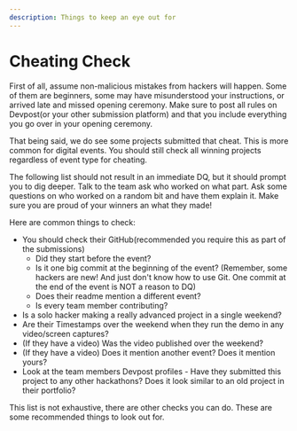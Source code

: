 ```yaml
---
description: Things to keep an eye out for
---
```


# Cheating Check

First of all, assume non-malicious mistakes from hackers will happen. Some of them are beginners, some may have misunderstood your instructions, or arrived late and missed opening ceremony. Make sure to post all rules on Devpost(or your other submission platform) and that you include everything you go over in your opening ceremony.&#x20;

That being said, we do see some projects submitted that cheat. This is more common for digital events. You should still check all winning projects regardless of event type for cheating.&#x20;

The following list should not result in an immediate DQ, but it should prompt you to dig deeper. Talk to the team ask who worked on what part. Ask some questions on who worked on a random bit and have them explain it. Make sure you are proud of your winners an what they made!

Here are common things to check:

* You should check their GitHub(recommended you require this as part of the submissions)
  * Did they start before the event?
  * Is it one big commit at the beginning of the event? (Remember, some hackers are new! And just don't know how to use Git. One commit at the end of the event is NOT a reason to DQ)
  * Does their readme mention a different event?
  * Is every team member contributing?
* Is a solo hacker making a really advanced project in a single weekend?
* Are their Timestamps over the weekend when they run the demo in any video/screen captures?
* (If they have a video) Was the video published over the weekend?
* (If they have a video) Does it mention another event? Does it mention yours?
* Look at the team members Devpost profiles - Have they submitted this project to any other hackathons? Does it look similar to an old project in their portfolio?

This list is not exhaustive, there are other checks you can do. These are some recommended things to look out for.
